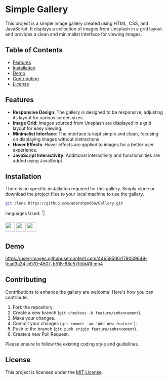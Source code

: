 # Simple Gallery

This project is a simple image gallery created using HTML, CSS, and JavaScript. It displays a collection of images from Unsplash in a grid layout and provides a clean and minimalist interface for viewing images.

## Table of Contents
- [Features](#features)
- [Installation](#installation)
- [Demo](#demo)
- [Contributing](#contributing)
- [License](#license)

## Features

- **Responsive Design**: The gallery is designed to be responsive, adjusting its layout for various screen sizes.
- **Image Grid**: Images sourced from Unsplash are displayed in a grid layout for easy viewing.
- **Minimalist Interface**: The interface is kept simple and clean, focusing on displaying images without distractions.
- **Hover Effects**: Hover effects are applied to images for a better user experience.
- **JavaScript Interactivity**: Additional interactivity and functionalities are added using JavaScript.

## Installation

There is no specific installation required for this gallery. Simply clone or download the project files to your local machine to use the gallery.

```bash
git clone https://github.com/adarshpn666/Gallery.git
```
<p>languages Used: 👇 </p>
<a><img src="https://cdn-icons-png.flaticon.com/512/143/143655.png" width="30"><a>
<a><img src="https://cdn-icons-png.flaticon.com/512/5968/5968292.png" width="30"><a>
<a><img src="https://cdn-icons-png.flaticon.com/512/919/919826.png" width="30"></a>

## Demo

https://user-images.githubusercontent.com/44659506/179009649-fcad3a24-b970-4507-b518-88e57ffdd41f.mp4

## Contributing

Contributions to enhance the gallery are welcome! Here's how you can contribute:

1. Fork the repository.
2. Create a new branch (`git checkout -b feature/enhancement`).
3. Make your changes.
4. Commit your changes (`git commit -am 'Add new feature'`).
5. Push to the branch (`git push origin feature/enhancement`).
6. Create a new Pull Request.

Please ensure to follow the existing coding style and guidelines.

## License

This project is licensed under the [MIT License](LICENSE).


